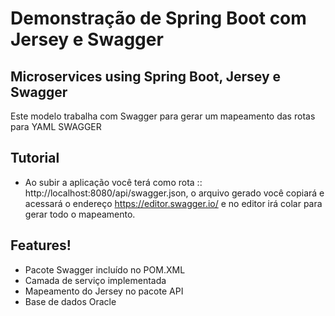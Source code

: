 # Demonstração de Spring Boot com Jersey e Swagger

## Microservices using Spring Boot, Jersey e Swagger


Este modelo trabalha com Swagger para gerar um mapeamento das rotas para YAML SWAGGER

## Tutorial
- Ao subir a aplicação você terá como rota :: http://localhost:8080/api/swagger.json, o arquivo gerado você copiará e acessará o endereço https://editor.swagger.io/ e no editor irá colar para gerar todo o mapeamento.

## Features!

  - Pacote Swagger incluído no POM.XML
  - Camada de serviço implementada
  - Mapeamento do Jersey no pacote API
  - Base de dados Oracle
  

